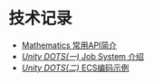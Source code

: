 # 技术记录
- [Mathematics 常用API简介](md/Unity.​Mathematics.md)
- [*Unity DOTS(一)* Job System 介绍](md/JobSystem.md)
- [*Unity DOTS(二)* ECS编码示例](md/ECS.md)
